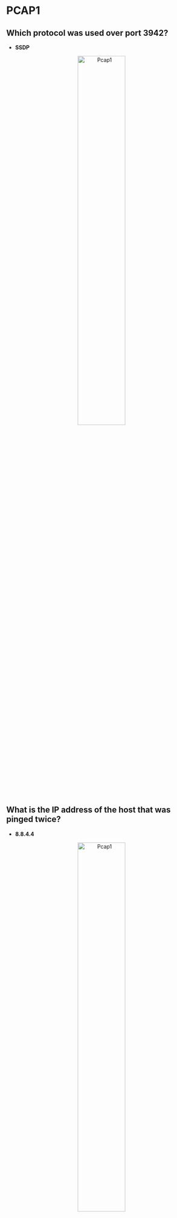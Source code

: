 # PCAP1
## Which protocol was used over port 3942?
- **SSDP**
<p align="center"><img src="https://i.imgur.com/czu8bOk.png" height="50%" width="50%" alt="Pcap1"/></p>

## What is the IP address of the host that was pinged twice?
- **8.8.4.4**
<p align="center"><img src="https://i.imgur.com/ilITDlr.png" height="50%" width="50%" alt="Pcap1"/></p>


## How many DNS query response packets were captured?
- **90**
 <p align="center"> <img src="https://i.imgur.com/EjbRJVg.png" width="45% height="50%" /> <img src="https://i.imgur.com/va6W6tq.png" width="45%" height="50%" style="float:left"/> </p>

## What is the IP address of the host which sent the most number of bytes?
- **115.179.9.18**
 <p align="center"> <img src="https://i.imgur.com/JBJ7wxx.png" width="45% height="50%" /> <img src="https://i.imgur.com/DAOBxNK.png" width="45%" height="50%" style="float:left"/> </p>
